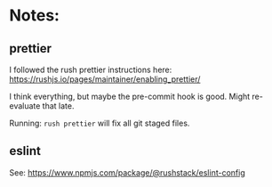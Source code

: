 # Notes:

## prettier

I followed the rush prettier instructions here: https://rushjs.io/pages/maintainer/enabling_prettier/

I think everything, but maybe the pre-commit hook is good. Might re-evaluate that late.

Running: `rush prettier` will fix all git staged files.

## eslint
See:
https://www.npmjs.com/package/@rushstack/eslint-config
